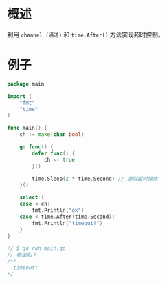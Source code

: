 # 概述

利用 `channel (通道)` 和 `time.After()` 方法实现超时控制。

# 例子

```go
package main

import (
	"fmt"
	"time"
)

func main() {
	ch := make(chan bool)

	go func() {
		defer func() {
			ch <- true
		}()

		time.Sleep(2 * time.Second) // 模拟超时操作
	}()

	select {
	case <-ch:
		fmt.Println("ok")
	case <-time.After(time.Second):
		fmt.Println("timeout!")
	}
}

// $ go run main.go
// 输出如下
/**
  timeout!
*/
```